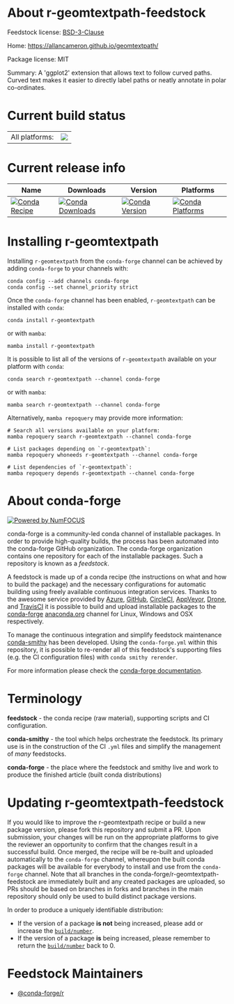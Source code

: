 About r-geomtextpath-feedstock
==============================

Feedstock license: [BSD-3-Clause](https://github.com/conda-forge/r-geomtextpath-feedstock/blob/main/LICENSE.txt)

Home: https://allancameron.github.io/geomtextpath/

Package license: MIT

Summary: A 'ggplot2' extension that allows text to follow curved paths. Curved text makes it easier to directly label paths or neatly annotate in polar co-ordinates.

Current build status
====================


<table><tr><td>All platforms:</td>
    <td>
      <a href="https://dev.azure.com/conda-forge/feedstock-builds/_build/latest?definitionId=16467&branchName=main">
        <img src="https://dev.azure.com/conda-forge/feedstock-builds/_apis/build/status/r-geomtextpath-feedstock?branchName=main">
      </a>
    </td>
  </tr>
</table>

Current release info
====================

| Name | Downloads | Version | Platforms |
| --- | --- | --- | --- |
| [![Conda Recipe](https://img.shields.io/badge/recipe-r--geomtextpath-green.svg)](https://anaconda.org/conda-forge/r-geomtextpath) | [![Conda Downloads](https://img.shields.io/conda/dn/conda-forge/r-geomtextpath.svg)](https://anaconda.org/conda-forge/r-geomtextpath) | [![Conda Version](https://img.shields.io/conda/vn/conda-forge/r-geomtextpath.svg)](https://anaconda.org/conda-forge/r-geomtextpath) | [![Conda Platforms](https://img.shields.io/conda/pn/conda-forge/r-geomtextpath.svg)](https://anaconda.org/conda-forge/r-geomtextpath) |

Installing r-geomtextpath
=========================

Installing `r-geomtextpath` from the `conda-forge` channel can be achieved by adding `conda-forge` to your channels with:

```
conda config --add channels conda-forge
conda config --set channel_priority strict
```

Once the `conda-forge` channel has been enabled, `r-geomtextpath` can be installed with `conda`:

```
conda install r-geomtextpath
```

or with `mamba`:

```
mamba install r-geomtextpath
```

It is possible to list all of the versions of `r-geomtextpath` available on your platform with `conda`:

```
conda search r-geomtextpath --channel conda-forge
```

or with `mamba`:

```
mamba search r-geomtextpath --channel conda-forge
```

Alternatively, `mamba repoquery` may provide more information:

```
# Search all versions available on your platform:
mamba repoquery search r-geomtextpath --channel conda-forge

# List packages depending on `r-geomtextpath`:
mamba repoquery whoneeds r-geomtextpath --channel conda-forge

# List dependencies of `r-geomtextpath`:
mamba repoquery depends r-geomtextpath --channel conda-forge
```


About conda-forge
=================

[![Powered by
NumFOCUS](https://img.shields.io/badge/powered%20by-NumFOCUS-orange.svg?style=flat&colorA=E1523D&colorB=007D8A)](https://numfocus.org)

conda-forge is a community-led conda channel of installable packages.
In order to provide high-quality builds, the process has been automated into the
conda-forge GitHub organization. The conda-forge organization contains one repository
for each of the installable packages. Such a repository is known as a *feedstock*.

A feedstock is made up of a conda recipe (the instructions on what and how to build
the package) and the necessary configurations for automatic building using freely
available continuous integration services. Thanks to the awesome service provided by
[Azure](https://azure.microsoft.com/en-us/services/devops/), [GitHub](https://github.com/),
[CircleCI](https://circleci.com/), [AppVeyor](https://www.appveyor.com/),
[Drone](https://cloud.drone.io/welcome), and [TravisCI](https://travis-ci.com/)
it is possible to build and upload installable packages to the
[conda-forge](https://anaconda.org/conda-forge) [anaconda.org](https://anaconda.org/)
channel for Linux, Windows and OSX respectively.

To manage the continuous integration and simplify feedstock maintenance
[conda-smithy](https://github.com/conda-forge/conda-smithy) has been developed.
Using the ``conda-forge.yml`` within this repository, it is possible to re-render all of
this feedstock's supporting files (e.g. the CI configuration files) with ``conda smithy rerender``.

For more information please check the [conda-forge documentation](https://conda-forge.org/docs/).

Terminology
===========

**feedstock** - the conda recipe (raw material), supporting scripts and CI configuration.

**conda-smithy** - the tool which helps orchestrate the feedstock.
                   Its primary use is in the construction of the CI ``.yml`` files
                   and simplify the management of *many* feedstocks.

**conda-forge** - the place where the feedstock and smithy live and work to
                  produce the finished article (built conda distributions)


Updating r-geomtextpath-feedstock
=================================

If you would like to improve the r-geomtextpath recipe or build a new
package version, please fork this repository and submit a PR. Upon submission,
your changes will be run on the appropriate platforms to give the reviewer an
opportunity to confirm that the changes result in a successful build. Once
merged, the recipe will be re-built and uploaded automatically to the
`conda-forge` channel, whereupon the built conda packages will be available for
everybody to install and use from the `conda-forge` channel.
Note that all branches in the conda-forge/r-geomtextpath-feedstock are
immediately built and any created packages are uploaded, so PRs should be based
on branches in forks and branches in the main repository should only be used to
build distinct package versions.

In order to produce a uniquely identifiable distribution:
 * If the version of a package **is not** being increased, please add or increase
   the [``build/number``](https://docs.conda.io/projects/conda-build/en/latest/resources/define-metadata.html#build-number-and-string).
 * If the version of a package **is** being increased, please remember to return
   the [``build/number``](https://docs.conda.io/projects/conda-build/en/latest/resources/define-metadata.html#build-number-and-string)
   back to 0.

Feedstock Maintainers
=====================

* [@conda-forge/r](https://github.com/conda-forge/r/)

